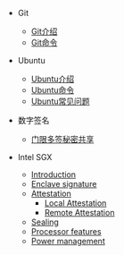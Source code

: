 - Git

  - [Git介绍](Git/1.%20git介绍.md)
  - [Git命令](Git/2.%20git命令.md)

- Ubuntu

  - [Ubuntu介绍](Ubuntu/(一)%20ubuntu介绍.md)
  - [Ubuntu命令](Ubuntu/(二)%20ubuntu命令.md)
  - [Ubuntu常见问题](Ubuntu/(三)%20ubuntu常见问题.md)

- 数字签名

  - [门限多签秘密共享](Signatures/1.%20门限多重盲签.md)

- Intel SGX

  - [Introduction](Intel%20Sgx/(一)%20sgx介绍.md)
  - [Enclave signature](Intel%20Sgx/(二)%20Enclave%20Signature.md)
  - [Attestation](Intel%20Sgx/3.%20Attestation.md)
    - [Local Attestation](Intel%20Sgx/3.1%20Local%20Attestation.md)
    - [Remote Attestation](Intel%20Sgx/3.2%20Remote%20Attestation.md)
  - [Sealing](Intel%20Sgx/4.%20sealing.md)
  - [Processor features](Intel%20Sgx/5.%20Processor%20features.md)
  - [Power management](Intel%20Sgx/6.%20Power%20management.md)
  
  